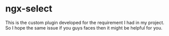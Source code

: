 # ngx-select
This is the custom plugin developed for the requirement I had in my project. So I hope the same issue if you guys faces then it might be helpful for you.
<img src=""/>
